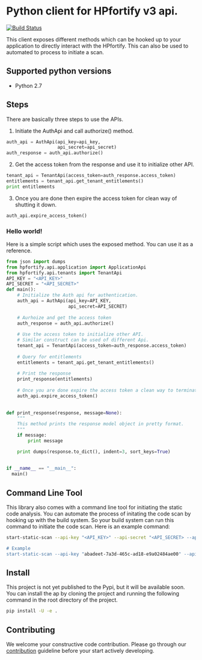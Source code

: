 # Python client for HPfortify v3 api.
[![Build Status](https://travis-ci.org/locationlabs/python-hpfortify.svg)](https://travis-ci.org/locationlabs/python-hpfortify.svg)

This client exposes different methods which can be hooked up to your application to directly interact with the HPfortify. This can also be used to automated to process to initiate a scan.

## Supported python versions

 - Python 2.7

## Steps
There are basically three steps to use the APIs.

1. Initiate the AuthApi and call authorize() method. 

  ```python
  auth_api = AuthApi(api_key=api_key,
                     api_secret=api_secret)
  auth_response = auth_api.authorize()                   
  ```
  
2. Get the access token from the response and use it to initialize other API.

  ```python
  tenant_api = TenantApi(access_token=auth_response.access_token)
  entitlements = tenant_api.get_tenant_entitlements()
  print entitlements
  ```
  
3. Once you are done then expire the access token for clean way of shutting it down.

  ```python
  auth_api.expire_access_token()
  ```
  
### Hello world!
Here is a simple script which uses the exposed method. You can use it as a reference.
  ```python
  from json import dumps
  from hpfortify.api.application import ApplicationApi
  from hpfortify.api.tenants import TenantApi
  API_KEY = "<API_KEY>"
  API_SECRET = "<API_SECRET>"
  def main():
      # Initialize the Auth api for authentication.
      auth_api = AuthApi(api_key=API_KEY,
                         api_secret=API_SECRET)
                       
      # Aurhoize and get the access token
      auth_response = auth_api.authorize()
    
      # Use the access token to initialize other API. 
      # Similar construct can be used of different Api.
      tenant_api = TenantApi(access_token=auth_response.access_token)
    
      # Query for entitlements
      entitlements = tenant_api.get_tenant_entitlements()
    
      # Print the response
      print_response(entitlements)
    
      # Once you are done expire the access token a clean way to terminate the session.
      auth_api.expire_access_token()
   
   
  def print_response(response, message=None):
      """
      This method prints the response model object in pretty format.
      """
      if message:
          print message

      print dumps(response.to_dict(), indent=3, sort_keys=True)
      
      
  if __name__ == "__main__":
    main()
  ```
  
## Command Line Tool
This library also comes with a command line tool for initiating the static code analysis. You can automate the process of initating the code scan by hooking up with the build system. So your build system can run this command to initiate the code scan. Here is an example command:
  ```sh
  start-static-scan --api-key "<API_KEY>" --api-secret "<API_SECRET> --app-name "<APP_NAME>" --release-name "<RELEASE_NAME>" --sdlc-status QA --technology-stack ANDROID --entitlement-id <ENTITLEMENT_ID> --entitlement-frequency-type SUBSCRIPTION --file-path <FULLY_QUALIFIED_FILE_PATH>
  
  # Example
  start-static-scan --api-key "abadeet-7a3d-465c-ad18-e9a02484ae00" --api-secret '889daab34abdead' --app-name 'Android test app' --release-name '1.0' --sdlc-status QA --technology-stack ANDROID --entitlement-id 12345 --entitlement-frequency-type SUBSCRIPTION --file-path /Users/foo/bar-10.0.1-src.zip
  ```
  
## Install
This project is not yet published to the Pypi, but it will be available soon. You can install the ap by cloning the project and running the following command in the root directory of the project.
  ```sh
  pip install -U -e .
  ``` 
  
## Contributing
We welcome your constructive code contribution. Please go through our [contribution](CONTRIBUTE.md) guideline before your start actively developing.
